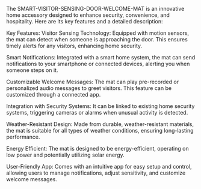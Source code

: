The SMART-VISITOR-SENSING-DOOR-WELCOME-MAT is an innovative home accessory designed to enhance security, convenience, and hospitality. Here are its key features and a detailed description:

Key Features:
Visitor Sensing Technology: Equipped with motion sensors, the mat can detect when someone is approaching the door. This ensures timely alerts for any visitors, enhancing home security.

Smart Notifications: Integrated with a smart home system, the mat can send notifications to your smartphone or connected devices, alerting you when someone steps on it.

Customizable Welcome Messages: The mat can play pre-recorded or personalized audio messages to greet visitors. This feature can be customized through a connected app.

Integration with Security Systems: It can be linked to existing home security systems, triggering cameras or alarms when unusual activity is detected.

Weather-Resistant Design: Made from durable, weather-resistant materials, the mat is suitable for all types of weather conditions, ensuring long-lasting performance.

Energy Efficient: The mat is designed to be energy-efficient, operating on low power and potentially utilizing solar energy.

User-Friendly App: Comes with an intuitive app for easy setup and control, allowing users to manage notifications, adjust sensitivity, and customize welcome messages.
